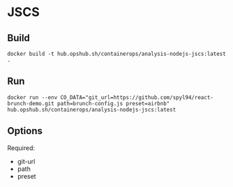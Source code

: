 # JSCS

## Build

```shell
docker build -t hub.opshub.sh/containerops/analysis-nodejs-jscs:latest .
```

## Run

```shell
docker run --env CO_DATA="git_url=https://github.com/spyl94/react-brunch-demo.git path=brunch-config.js preset=airbnb" hub.opshub.sh/containerops/analysis-nodejs-jscs:latest
```

## Options

Required:

- git-url
- path
- preset
